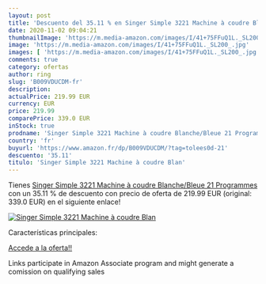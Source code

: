 ```yaml
---
layout: post
title: 'Descuento del 35.11 % en Singer Simple 3221 Machine à coudre Blan'
date: 2020-11-02 09:04:21
thumbnailImage: 'https://m.media-amazon.com/images/I/41+75FFuQ1L._SL200_.jpg'
image: 'https://m.media-amazon.com/images/I/41+75FFuQ1L._SL200_.jpg'
images: [ 'https://m.media-amazon.com/images/I/41+75FFuQ1L._SL200_.jpg' ]
comments: true
category: ofertas
author: ring
slug: 'B009VDUCDM-fr'
description:
actualPrice: 219.99 EUR
currency: EUR
price: 219.99
comparePrice: 339.0 EUR
inStock: true
prodname: 'Singer Simple 3221 Machine à coudre Blanche/Bleue 21 Programmes'
country: 'fr'
buyurl: 'https://www.amazon.fr/dp/B009VDUCDM/?tag=tolees0d-21'
descuento: '35.11'
titulo: 'Singer Simple 3221 Machine à coudre Blan'
---
```


Tienes [Singer Simple 3221 Machine à coudre Blanche/Bleue 21 Programmes](https://www.amazon.fr/dp/B009VDUCDM/?tag=tolees0d-21) con un 35.11 % de descuento con precio de oferta de 219.99 EUR (original: 339.0 EUR) en el siguiente enlace!

[![Singer Simple 3221 Machine à coudre Blan](https://m.media-amazon.com/images/I/41+75FFuQ1L._SL200_.jpg)](https://www.amazon.fr/dp/B009VDUCDM/?tag=tolees0d-21)

Características principales:


[Accede a la oferta!!](https://www.amazon.fr/dp/B009VDUCDM/?tag=tolees0d-21)

Links participate in Amazon Associate program and might generate a comission on qualifying sales


